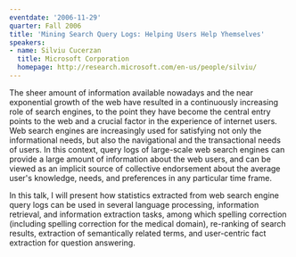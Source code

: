 ```yaml
---
eventdate: '2006-11-29'
quarter: Fall 2006
title: 'Mining Search Query Logs: Helping Users Help Yhemselves'
speakers:
- name: Silviu Cucerzan
  title: Microsoft Corporation
  homepage: http://research.microsoft.com/en-us/people/silviu/
---
```

The sheer amount of information available nowadays and the near exponential growth of the web have resulted in a continuously increasing role of search engines, to the point they have become the central entry points to the web and a crucial factor in the experience of internet users. Web search engines are increasingly used for satisfying not only the informational needs, but also the navigational and the transactional needs of users. In this context, query logs of large-scale web search engines can provide a large amount of information about the web users, and can be viewed as an implicit source of collective endorsement about the average user's knowledge, needs, and preferences in any particular time frame. 

In this talk, I will present how statistics extracted from web search engine query logs can be used in several language processing, information retrieval, and information extraction tasks, among which spelling correction (including spelling correction for the medical domain), re-ranking of search results, extraction of semantically related terms, and user-centric fact extraction for question answering.